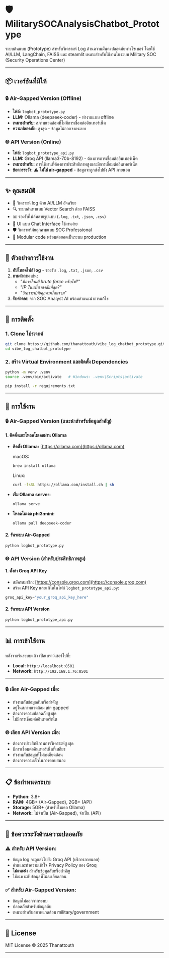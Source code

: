 # 🛡 MilitarySOCAnalysisChatbot_Prototype

ระบบต้นแบบ (Prototype) สำหรับวิเคราะห์ Log ด้านความมั่นคงปลอดภัยทางไซเบอร์ โดยใช้ AI/LLM, LangChain, FAISS และ steamlit เหมาะสำหรับใช้งานในระบบ Military SOC (Security Operations Center)

---

## 📦 เวอร์ชันที่มีให้

### 🔒 **Air-Gapped Version (Offline)**
- **ไฟล์:** `logbot_prototype.py`
- **LLM:** Ollama (deepseek-coder) - ทำงานแบบ offline
- **เหมาะสำหรับ:** สภาพแวดล้อมที่ไม่มีการเชื่อมต่ออินเทอร์เน็ต
- **ความปลอดภัย:** สูงสุด - ข้อมูลไม่ออกจากระบบ

### 🌐 **API Version (Online)**
- **ไฟล์:** `logbot_prototype_api.py`
- **LLM:** Groq API (llama3-70b-8192) - ต้องการการเชื่อมต่ออินเทอร์เน็ต
- **เหมาะสำหรับ:** การใช้งานที่ต้องการประสิทธิภาพสูงและมีการเชื่อมต่ออินเทอร์เน็ต
- **ข้อควรระวัง:** ⚠️ **ไม่ใช่ air-gapped** - ข้อมูลจะถูกส่งไปยัง API ภายนอก

---

## ✨ คุณสมบัติ

- 🤖 วิเคราะห์ log ด้วย AI/LLM อัจฉริยะ
- 🔍 ระบบค้นหาแบบ Vector Search ด้วย FAISS 
- 📊 รองรับไฟล์หลายรูปแบบ (`.log`, `.txt`, `.json`, `.csv`)
- 💬 UI แบบ Chat Interface ใช้งานง่าย
- 🛡️ วิเคราะห์ภัยคุกคามแบบ SOC Professional
- 🔧 Modular code พร้อมต่อยอดเป็นระบบ production

---

## 🧠 ตัวอย่างการใช้งาน

1. **อัปโหลดไฟล์ log** - รองรับ `.log`, `.txt`, `.json`, `.csv`
2. **ถามคำถาม** เช่น:
   - _"มีการโจมตี brute force หรือไม่?"_
   - _"IP ไหนที่น่าสงสัยที่สุด?"_
   - _"วิเคราะห์ภัยคุกคามโดยรวม"_
3. **รับคำตอบ** จาก SOC Analyst AI พร้อมคำแนะนำการแก้ไข

---

## 🔧 การติดตั้ง

### 1. Clone โปรเจกต์

```bash
git clone https://github.com/thanattouth/vibe_log_chatbot_prototype.git
cd vibe_log_chatbot_prototype
```

### 2. สร้าง Virtual Environment และติดตั้ง Dependencies

```bash
python -m venv .venv
source .venv/bin/activate   # Windows: .venv\Scripts\activate

pip install -r requirements.txt
```

---

## 🚀 การใช้งาน

### 🔒 **Air-Gapped Version (แนะนำสำหรับข้อมูลสำคัญ)**

#### 1. ติดตั้งและโหลดโมเดลผ่าน Ollama

- **ติดตั้ง Ollama:** [https://ollama.com](https://ollama.com)
  
  macOS:
  ```bash
  brew install ollama
  ```
  
  Linux:
  ```bash
  curl -fsSL https://ollama.com/install.sh | sh
  ```

- **เริ่ม Ollama server:**
  ```bash
  ollama serve
  ```

- **โหลดโมเดล phi3:mini:**
  ```bash
  ollama pull deepseek-coder
  ```

#### 2. รันระบบ Air-Gapped

```bash
python logbot_prototype.py
```

### 🌐 **API Version (สำหรับประสิทธิภาพสูง)**

#### 1. ตั้งค่า Groq API Key

- สมัครสมาชิก: [https://console.groq.com](https://console.groq.com)
- สร้าง API Key และแก้ไขในไฟล์ `logbot_prototype_api.py`:

```python
groq_api_key="your_groq_api_key_here"
```

#### 2. รันระบบ API Version

```bash
python logbot_prototype_api.py
```

---

## 📊 การเข้าใช้งาน

หลังจากรันระบบแล้ว เปิดเบราว์เซอร์ไปที่:
- **Local:** `http://localhost:8501`
- **Network:** `http://192.168.1.76:8501`

---

### 🔒 **เลือก Air-Gapped เมื่อ:**
- ทำงานกับข้อมูลลับหรือสำคัญ
- อยู่ในสภาพแวดล้อม air-gapped
- ต้องการความปลอดภัยสูงสุด
- ไม่มีการเชื่อมต่ออินเทอร์เน็ต

### 🌐 **เลือก API Version เมื่อ:**
- ต้องการประสิทธิภาพการวิเคราะห์สูงสุด
- มีการเชื่อมต่ออินเทอร์เน็ตที่เสถียร
- ทำงานกับข้อมูลที่ไม่ละเอียดอ่อน
- ต้องการความเร็วในการตอบสนอง

---

## 📋 ข้อกำหนดระบบ

- **Python:** 3.8+
- **RAM:** 4GB+ (Air-Gapped), 2GB+ (API)
- **Storage:** 5GB+ (สำหรับโมเดล Ollama)
- **Network:** ไม่จำเป็น (Air-Gapped), จำเป็น (API)

---

## 🔐 ข้อควรระวังด้านความปลอดภัย

### ⚠️ **สำหรับ API Version:**
- ข้อมูล log จะถูกส่งไปยัง Groq API (บริการภายนอก)
- อ่านและทำความเข้าใจ Privacy Policy ของ Groq
- **ไม่แนะนำ** สำหรับข้อมูลลับหรือสำคัญ
- ใช้เฉพาะกับข้อมูลที่ไม่ละเอียดอ่อน

### ✅ **สำหรับ Air-Gapped Version:**
- ข้อมูลไม่ออกจากระบบ
- ปลอดภัยสำหรับข้อมูลลับ
- เหมาะสำหรับสภาพแวดล้อม military/government

---

## 📄 License

MIT License © 2025 Thanattouth

---